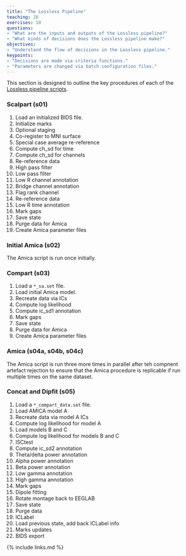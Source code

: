 ```yaml
---
title: "The Lossless Pipeline"
teaching: 20
exercises: 10
questions:
- "What are the inputs and outputs of the Lossless pipeline?"
- "What kinds of decisions does the Lossless pipeline make?"
objectives:
- "Understand the flow of decisions in the Lossless pipeline."
keypoints:
- "Decisions are made via criteria functions."
- "Parameters are changed via batch configuration files."
---
```


This section is designed to outline the key procedures of each of the [Lossless pipeline scripts](https://github.com/BUCANL/BIDS-Lossless-EEG/wiki/Pipeline-Scripts).

### Scalpart (s01)

1. Load an initialized BIDS file.
2. Initialize marks
3. Optional staging
4. Co-register to MNI surface
5. Special case average re-reference
6. Compute ch_sd for time
7. Compute ch_sd for channels
8. Re-reference data
9. High pass filter
10. Low pass filter
11. Low R channel annotation
12. Bridge channel annotation
13. Flag rank channel
14. Re-reference data
15. Low R time annotation
16. Mark gaps
17. Save state
18. Purge data for Amica
19. Create Amica parameter files

### Initial Amica (s02)

The Amica script is run once initially.

### Compart (s03)

1. Load a `*_sa.set` file.
2. Load initial Amica model.
3. Recreate data via ICs
4. Compute log likelihood
5. Compute ic_sd1 annotation
6. Mark gaps
7. Save state
8. Purge data for Amica
9. Create Amica parameter files

### Amica (s04a, s04b, s04c)

The Amica script is run three more times in parallel after teh compnent artefact rejection to ensure that the Amica procedure is replicable if run multiple times on the same dataset.

### Concat and Dipfit (s05)

1. Load a `*_compart_data.set` file.
2. Load AMICA model A
3. Recreate data via model A ICs
4. Compute log likelihood for model A
5. Load models B and C
6. Compute log likelihood for models B and C
7. ISCtest
8. Compute ic_sd2 annotation
9. Theta/delta power annotation
10. Alpha power annotation
11. Beta power annotation
12. Low gamma annotation
13. High gamma annotation
14. Mark gaps
15. Dipole fitting
16. Rotate montage back to EEGLAB
17. Save state
18. Purge data
19. ICLabel
20. Load previous state, add back ICLabel info
21. Marks updates
22. BIDS export

{% include links.md %}